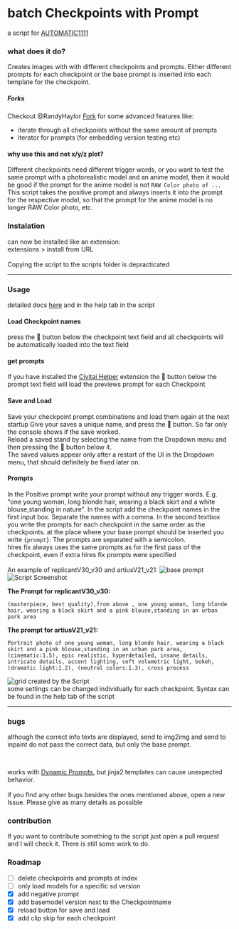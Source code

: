 # batch Checkpoints with Prompt
a script for [AUTOMATIC1111](https://github.com/AUTOMATIC1111/stable-diffusion-webui)

### what does it do?
Creates images with with different checkpoints and prompts. Either different prompts for each checkpoint or the base prompt is inserted into each template for the checkpoint.

##### Forks
Checkout @RandyHaylor [Fork](https://github.com/RandyHaylor/SD-WebUI-BatchCheckpointPrompt) for some advanced features like:
- iterate through all checkpoints without the same amount of prompts
- iterator for prompts (for embedding version testing etc)

#### why use this and not x/y/z plot?
Different checkpoints need different trigger words, or you want to test the same prompt with a photorealistic model and an anime model, then it would be good if the prompt for the anime model is not `RAW Color photo of ...`
This script takes the positive prompt and always inserts it into the prompt for the respective model, so that the prompt for the anime model is no longer RAW Color photo, etc.

### Instalation
can now be installed like an extension: <br>
extensions > install from URL
 <br><br>
Copying the script to the scripts folder is depracticated
<hr>

### Usage

detailed docs [here](https://github.com/h43lb1t0/BatchCheckpointPrompt/blob/main/HelpBatchCheckpointsPrompt.md) and in the help tab in the script

#### Load Checkpoint names
press the 📒 button below the checkpoint text field and all checkpoints will be automatically loaded into the text field

#### get prompts
If you have installed the [Civitai Helper](https://github.com/zixaphir/Stable-Diffusion-Webui-Civitai-Helper) extension the 📒 button below the prompt text field will load the previews prompt for each Checkpoint

#### Save and Load
Save your checkpoint prompt combinations and load them again at the next startup
Give your saves a unique name, and press the 💾 button. So far only the console shows if the save worked. <br>
Reload a saved stand by selecting the name from the Dropdown menu and then pressing the 📒 button below it.
<br>
The saved values appear only after a restart of the UI in the Dropdown menu, that should definitely be fixed later on.

#### Prompts
In the Positive prompt write your prompt without any trigger words. E.g. "one young woman, long blonde hair, wearing a black skirt and a white blouse,standing in nature".
In the script add the checkpoint names in the first input box. Separate the names with a comma.
In the second textbox you write the prompts for each checkpoint in the same order as the checkpoints. at the place where your base prompt should be inserted you write ``{prompt}``. The prompts are separated with a semicolon.
<br>
hires fix always uses the same prompts as for the first pass of the checkpoint, even if extra hires fix prompts were specified
<br><br>
An example of replicantV30_v30 and artiusV21_v21:
![base prompt](https://raw.githubusercontent.com/h43lb1t0/CheckpointPromptLoop/main/img/BasePrompt.png)
![Script Screenshot](https://raw.githubusercontent.com/h43lb1t0/CheckpointPromptLoop/main/img/CheckpointLoop.png)
<br>

**The Prompt for replicantV30_v30:**

`(masterpiece, best quality),from above , one young woman, long blonde hair, wearing a black skirt and a pink blouse,standing in an urban park area`
<br>

**The prompt for artiusV21_v21:**

`Portrait photo of one young woman, long blonde hair, wearing a black skirt and a pink blouse,standing in an urban park area, (cinematic:1.5), epic realistic, hyperdetailed, insane details, intricate details, accent lighting, soft volumetric light, bokeh, (dramatic light:1.2), (neutral colors:1.3), cross process`
<br>

![grid created by the Script](https://raw.githubusercontent.com/h43lb1t0/BatchCheckpointPrompt/main/img/grid.png)
<br>
some settings can be changed individually for each checkpoint. Syntax can be found in the help tab of the script
<hr>

### bugs

although the correct info texts are displayed, send to img2img and send to inpaint do not pass the correct data, but only the base prompt.

<br>

works with [Dynamic Prompts](https://github.com/adieyal/sd-dynamic-prompts), but jinja2 templates can cause unexpected behavior.
<br><br>
if you find any other bugs besides the ones mentioned above, open a new Issue. Please give as many details as possible

### contribution
If you want to contribute something to the script just open a pull request and I will check it. There is still some work to do.


### Roadmap

- [ ] delete checkpoints and prompts at index
- [ ] only load models for a specific sd version
- [x] add negative prompt
- [x] add basemodel version next to the Checkpointname
- [x] reload button for save and load
- [x] add clip skip for each checkpoint
